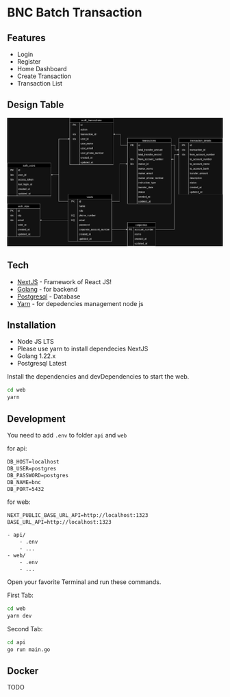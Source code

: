 # BNC Batch Transaction

## Features

- Login
- Register
- Home Dashboard
- Create Transaction
- Transaction List

## Design Table

![design_table](./docs/bnc_diagram.jpg)

## Tech

- [NextJS] - Framework of React JS!
- [Golang] - for backend
- [Postgresql] - Database
- [Yarn] - for depedencies management node js

## Installation

- Node JS LTS
- Please use yarn to install dependecies NextJS
- Golang 1.22.x
- Postgresql Latest

Install the dependencies and devDependencies to start the web.

```sh
cd web
yarn
```

## Development

You need to add `.env` to folder `api` and `web`

for api:

```
DB_HOST=localhost
DB_USER=postgres
DB_PASSWORD=postgres
DB_NAME=bnc
DB_PORT=5432
```

for web:

```
NEXT_PUBLIC_BASE_URL_API=http://localhost:1323
BASE_URL_API=http://localhost:1323
```

```
- api/
    - .env
    - ...
- web/
    - .env
    - ...
```

Open your favorite Terminal and run these commands.

First Tab:

```sh
cd web
yarn dev
```

Second Tab:

```sh
cd api
go run main.go
```

## Docker

TODO

[NextJS]: https://nextjs.org/
[Golang]: https://go.dev/
[Postgresql]: https://www.postgresql.org/
[Yarn]: https://classic.yarnpkg.com/en/docs
[PlDb]: https://github.com/joemccann/dillinger/tree/master/plugins/dropbox/README.md
[PlGh]: https://github.com/joemccann/dillinger/tree/master/plugins/github/README.md
[PlGd]: https://github.com/joemccann/dillinger/tree/master/plugins/googledrive/README.md
[PlOd]: https://github.com/joemccann/dillinger/tree/master/plugins/onedrive/README.md
[PlMe]: https://github.com/joemccann/dillinger/tree/master/plugins/medium/README.md
[PlGa]: https://github.com/RahulHP/dillinger/blob/master/plugins/googleanalytics/README.md
